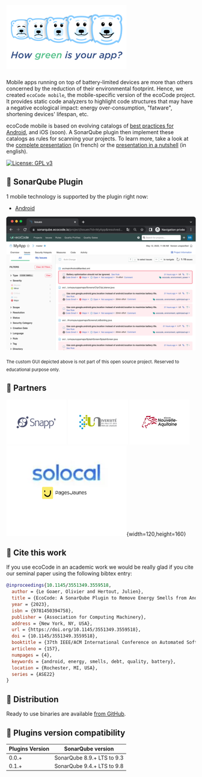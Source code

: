 ![Logo](docs/resources/5ekko.png)
======================================

Mobile apps running on top of battery-limited devices are more than others concerned by the reduction of their environmental footprint. Hence, we created `ecoCode mobile`, the mobile-specific version of the ecoCode project. It provides static code analyzers to highlight code structures that may have a negative ecological impact: energy over-consumption, "fatware", shortening devices' lifespan, etc.

ecoCode mobile is based on evolving catalogs of [best practices for Android](https://olegoaer.perso.univ-pau.fr/android-energy-smells/), and iOS (soon). A SonarQube plugin then implement these catalogs as rules for scanning your projects. To learn more, take a look at the [complete presentation](docs/resources/devfest-2022.pdf) (in french) or the [presentation in a nutshell](docs/resources/apidays-2022.pdf) (in english).

[![License: GPL v3](https://img.shields.io/badge/License-GPLv3-blue.svg)](https://www.gnu.org/licenses/gpl-3.0)

🌿 SonarQube Plugin
-------------------

1 mobile technology is supported by the plugin right now:

- [Android](android-plugin/)

![Screenshot](android-plugin/docs/screenshot.png)

<sub>The custom GUI depicted above is not part of this open source project. Reserved to educational purpose only.</sub>

🤝 Partners
------------

[![Snapp’](android-plugin/docs/logoSnapp.png)](https://www.snapp.fr)
[![Université de Pau](android-plugin/docs/logoUnivPau.png)](https://www.univ-pau.fr/)
[![Région Nouvelle-Aquitaine](android-plugin/docs/logoNA.png)](https://www.nouvelle-aquitaine.fr)
[![Solocal / PagesJaunes](android-plugin/docs/logoSolocal.png)](https://www.pagesjaunes.fr){width=120,height=160}

📢 Cite this work
------------------

If you use ecoCode in an academic work we would be really glad if you cite our seminal paper using the following bibtex entry:

```bibtex
@inproceedings{10.1145/3551349.3559518,
  author = {Le Goaer, Olivier and Hertout, Julien},
  title = {EcoCode: A SonarQube Plugin to Remove Energy Smells from Android Projects},
  year = {2023},
  isbn = {9781450394758},
  publisher = {Association for Computing Machinery},
  address = {New York, NY, USA},
  url = {https://doi.org/10.1145/3551349.3559518},
  doi = {10.1145/3551349.3559518},
  booktitle = {37th IEEE/ACM International Conference on Automated Software Engineering},
  articleno = {157},
  numpages = {4},
  keywords = {android, energy, smells, debt, quality, battery},
  location = {Rochester, MI, USA},
  series = {ASE22}
}
```

🛒 Distribution
---------------

Ready to use binaries are available [from GitHub](https://github.com/green-code-initiative/ecoCode/releases).

🧩 Plugins version compatibility
------------------

| Plugins Version | SonarQube version          |
|-----------------|----------------------------|
| 0.0.+           | SonarQube 8.9.+ LTS to 9.3 |
| 0.1.+           | SonarQube 9.4.+ LTS to 9.8 |
